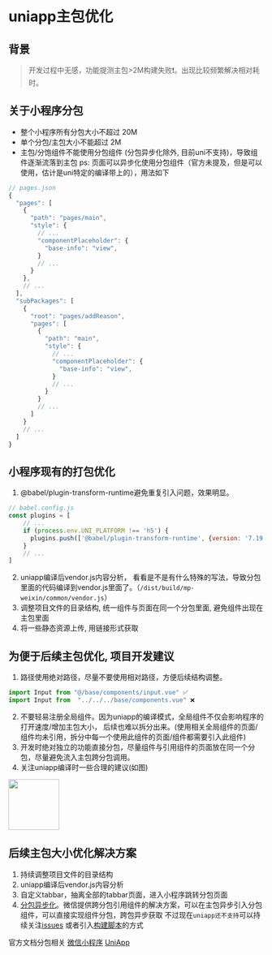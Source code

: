# uniapp主包优化

## 背景

> 开发过程中无感，功能提测主包>2M构建失败❗️。出现比较频繁解决相对耗时。

## 关于小程序分包

- 整个小程序所有分包大小不超过 20M
- 单个分包/主包大小不能超过 2M
- 主包/分饱组件不能使用分包组件 (分包异步化除外, 目前uni不支持)，导致组件逐渐流落到主包
ps: 页面可以异步化使用分包组件（官方未提及，但是可以使用，估计是uni特定的编译带上的），用法如下

```javascript
// pages.json
{
  "pages": [
    {
      "path": "pages/main",
      "style": {
        // ...
        "componentPlaceholder": {
          "base-info": "view",
        }
        // ...
      }
    },
    // ...
  ],
  "subPackages": [
    {
      "root": "pages/addReason",
      "pages": [
        {
          "path": "main",
          "style": {
            // ...
            "componentPlaceholder": {
              "base-info": "view",
            }
            // ...
          }
        }
        // ...
      ]
    }
    // ...
  ]
}
```

## 小程序现有的打包优化

1. @babel/plugin-transform-runtime避免重复引入问题，效果明显。

```javascript
// babel.config.js
const plugins = [
    // ...
    if (process.env.UNI_PLATFORM !== 'h5') {
      plugins.push(['@babel/plugin-transform-runtime', {version: '7.19.6'}])
    }
    // ...
]
```

2. uniapp编译后vendor.js内容分析， 看看是不是有什么特殊的写法，导致分包里面的代码编译到vendor.js里面了。（`/dist/build/mp-weixin/common/vendor.js`）
3. 调整项目文件的目录结构, 统一组件与页面在同一个分包里面, 避免组件出现在主包里面
4. 将一些静态资源上传, 用链接形式获取

## 为便于后续主包优化, 项目开发建议

1. 路径使用绝对路径，尽量不要使用相对路径，方便后续结构调整。

```javascript
import Input from "@/base/components/input.vue" ✅
import Input from  "../../../base/components.vue" ❌
```

2. 不要轻易注册全局组件。因为uniapp的编译模式，全局组件不仅会影响程序的打开速度/增加主包大小， 后续也难以拆分出来。(使用相关全局组件的页面/组件均未引用，拆分中每一个使用此组件的页面/组件都需要引入此组件)
3. 开发时绝对独立的功能直接分包，尽量组件与引用组件的页面放在同一个分包，尽量避免流入主包跨分包调用。
4. 关注uniapp编译时一些合理的建议(如图)

<img height="100" src="http://doc.int.kzl.com.cn/uploads/technology-research/images/m_c7fdf978c62ed858d412d6cac7cf7404_r.png"/>

## 后续主包大小优化解决方案

1. 持续调整项目文件的目录结构
2. uniapp编译后vendor.js内容分析
3. 自定义tabbar，抽离全部的tabbar页面，进入小程序跳转分包页面
4. [分包异步化](https://developers.weixin.qq.com/miniprogram/dev/framework/subpackages/async.html)。微信提供跨分包引用组件的解决方案，可以在主包异步引入分包组件，可以直接实现组件分包，跨包异步获取
不过现在`uniapp还不支持`可以持续关注[issues](https://github.com/dcloudio/uni-app/issues/2934) 或者引入[构建脚本](https://ask.dcloud.net.cn/article/39622)的方式

官方文档分包相关 [微信小程序](https://developers.weixin.qq.com/miniprogram/dev/framework/subpackages.html) [UniApp](https://uniapp.dcloud.net.cn/collocation/pages.html#subpackages)
